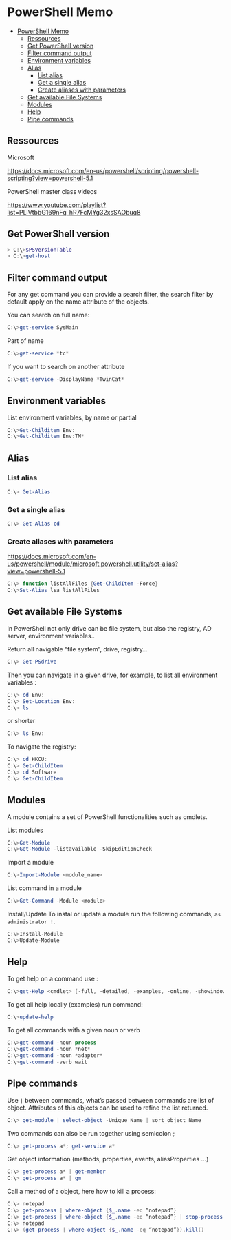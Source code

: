 # PowerShell Memo

- [PowerShell Memo](#powershell-memo)
  - [Ressources](#ressources)
  - [Get PowerShell version](#get-powershell-version)
  - [Filter command output](#filter-command-output)
  - [Environment variables](#environment-variables)
  - [Alias](#alias)
    - [List alias](#list-alias)
    - [Get a single alias](#get-a-single-alias)
    - [Create aliases with parameters](#create-aliases-with-parameters)
  - [Get available File Systems](#get-available-file-systems)
  - [Modules](#modules)
  - [Help](#help)
  - [Pipe commands](#pipe-commands)

## Ressources

Microsoft 

https://docs.microsoft.com/en-us/powershell/scripting/powershell-scripting?view=powershell-5.1

PowerShell master class videos

https://www.youtube.com/playlist?list=PLlVtbbG169nFq_hR7FcMYg32xsSAObuq8

## Get PowerShell version

```PowerShell
> C:\>$PSVersionTable
> C:\>get-host
```

## Filter command output

For any get command you can provide a search filter, the search filter by default apply on the name attribute of the objects.

You can search on full name:

```PowerShell
C:\>get-service SysMain
```

Part of name

```PowerShell
C:\>get-service *tc*
```

If you want to search on another attribute

```PowerShell
C:\>get-service -DisplayName *TwinCat*
```

## Environment variables
List environment variables, by name or partial
```PowerShell
C:\>Get-Childitem Env:
C:\>Get-Childitem Env:TM* 
```
## Alias
### List alias
```PowerShell
C:\> Get-Alias
```
### Get a single alias
```PowerShell
C:\> Get-Alias cd
```
### Create aliases with parameters
https://docs.microsoft.com/en-us/powershell/module/microsoft.powershell.utility/set-alias?view=powershell-5.1

```PowerShell
C:\> function listAllFiles {Get-ChildItem -Force}
C:\>Set-Alias lsa listAllFiles
```

## Get available File Systems
In PowerShell not only drive can be file system, but also the registry, AD server, environment variables..

Return all navigable “file system”, drive, registry…

```PowerShell
C:\> Get-PSdrive
```
Then you can navigate in a given drive, for example, to list all environment variables :

```PowerShell
C:\> cd Env:
C:\> Set-Location Env:
C:\> ls
```

or shorter

```PowerShell
C:\> ls Env:
```

To navigate the registry:

```PowerShell
C:\> cd HKCU:
C:\> Get-ChildItem
C:\> cd Software
C:\> Get-ChildItem
```

## Modules
A module contains a set of PowerShell functionalities such as cmdlets.

List modules

```PowerShell
C:\>Get-Module
C:\>Get-Module -listavailable -SkipEditionCheck
```

Import a module

```PowerShell
C:\>Import-Module <module_name>
```

List command in a module

```PowerShell
C:\>Get-Command -Module <module>
```

Install/Update
To instal or update a module run the following commands, `as administrator !`.

```PowerShell
C:\>Install-Module
C:\>Update-Module
```

## Help
To get help on a command use :

```PowerShell
C:\>get-Help <cmdlet> [-full, -detailed, -examples, -online, -showindow]
```

To get all help locally (examples) run command:

```PowerShell
C:\>update-help
```

To get all commands with a given noun or verb

```PowerShell
C:\>get-command -noun process
C:\>get-command -noun *net*
C:\>get-command -noun *adapter*
C:\>get-command -verb wait
```

## Pipe commands
Use `|` between commands, what’s passed between commands are list of object. Attributes of this objects can be used to refine the list returned.

```PowerShell
C:\> get-module | select-object -Unique Name | sort_object Name
```

Two commands can also be run together using semicolon ;

```PowerShell
C:\> get-process a*; get-service a*
```

Get object information (methods, properties, events, aliasProperties ...)

```PowerShell
C:\> get-process a* | get-member
C:\> get-process a* | gm
```

Call a method of a object, here how to kill a process:

```PowerShell
C:\> notepad
C:\> get-process | where-object {$_.name -eq “notepad”}
C:\> get-process | where-object {$_.name -eq “notepad”} | stop-process
C:\> notepad
C:\> (get-process | where-object {$_.name -eq “notepad”}).kill()
```